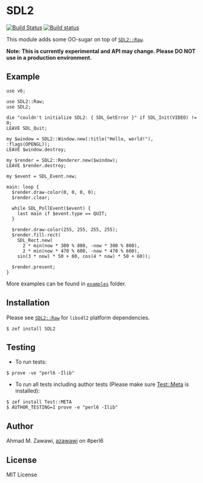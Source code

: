 # SDL2

 [![Build Status](https://travis-ci.org/kohaaloha/perl6-sdl2.svg?branch=master)](https://travis-ci.org/kohaaloha/perl6-sdl2) [![Build status](https://ci.appveyor.com/api/projects/status/github/kohaaloha/perl6-sdl2?svg=true)](https://ci.appveyor.com/project/kohaaloha/perl6-sdl2/branch/master)

This module adds some OO-sugar on top of [`SDL2::Raw`](https://github.com/timo/SDL2_raw-p6/).

**Note: This is currently experimental and API may change. Please DO NOT use in
a production environment.**

## Example

```perl6
use v6;

use SDL2::Raw;
use SDL2;

die "couldn't initialize SDL2: { SDL_GetError }" if SDL_Init(VIDEO) != 0;
LEAVE SDL_Quit;

my $window = SDL2::Window.new(:title("Hello, world!"), :flags(OPENGL));
LEAVE $window.destroy;

my $render = SDL2::Renderer.new($window);
LEAVE $render.destroy;

my $event = SDL_Event.new;

main: loop {
  $render.draw-color(0, 0, 0, 0);
  $render.clear;

  while SDL_PollEvent($event) {
    last main if $event.type == QUIT;
  }

  $render.draw-color(255, 255, 255, 255);
  $render.fill-rect(
    SDL_Rect.new(
      2 * min(now * 300 % 800, -now * 300 % 800),
      2 * min(now * 470 % 600, -now * 470 % 600),
    sin(3 * now) * 50 + 80, cos(4 * now) * 50 + 60));

  $render.present;
}
```

More examples can be found in [`examples`](examples/) folder.

## Installation

Please see [`SDL2::Raw`](https://github.com/timo/SDL2_raw-p6/) for `libsdl2` platform dependencies.

```
$ zef install SDL2
```

## Testing

- To run tests:
```
$ prove -ve "perl6 -Ilib"
```

- To run all tests including author tests (Please make sure
[Test::Meta](https://github.com/jonathanstowe/Test-META) is installed):
```
$ zef install Test::META
$ AUTHOR_TESTING=1 prove -e "perl6 -Ilib"
```

## Author

Ahmad M. Zawawi, [azawawi](https://github.com/azawawi/) on #perl6

## License

MIT License
